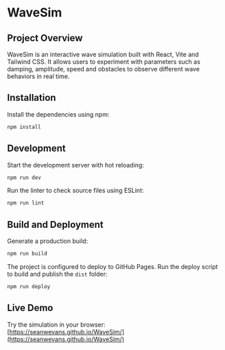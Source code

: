 # WaveSim

## Project Overview

WaveSim is an interactive wave simulation built with React, Vite and Tailwind CSS. It allows users to experiment with parameters such as damping, amplitude, speed and obstacles to observe different wave behaviors in real time.

## Installation

Install the dependencies using npm:

```bash
npm install
```

## Development

Start the development server with hot reloading:

```bash
npm run dev
```

Run the linter to check source files using ESLint:

```bash
npm run lint
```

## Build and Deployment

Generate a production build:

```bash
npm run build
```

The project is configured to deploy to GitHub Pages. Run the deploy script to build and publish the `dist` folder:

```bash
npm run deploy
```

## Live Demo

Try the simulation in your browser: [https://seanwevans.github.io/WaveSim/](https://seanwevans.github.io/WaveSim/)


